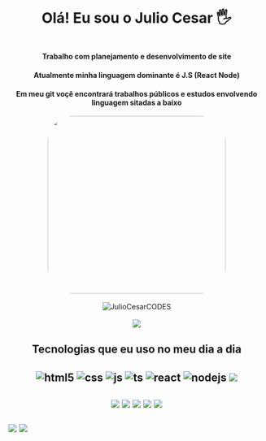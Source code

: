  
   <h1 align= "center">Olá! Eu sou o Julio Cesar 🖐️<h1>

   <h4 align="center" text-align= "justify">Trabalho com planejamento e desenvolvimento de site </h4>
   <h4 align="center" text-align= "justify">Atualmente minha linguagem dominante é J.S (React Node)</h4>
   <h4 align = "center">Em meu git voçê encontrará trabalhos públicos e estudos envolvendo linguagem sitadas a baixo</h4>

   <div align="center">
  <img align="center" width="350" style="border-radius:50px;" src="https://gifs.eco.br/wp-content/uploads/2022/11/gifs-de-programador-17.gif">
  </div>

<br/>



<div align="center">
  <img src="https://github-profile-trophy.vercel.app/?username=JulioCesarCODES&theme=onedark&title=Followers,Issues,Star,Commit,Repository,Language,PullRequest" alt="JulioCesarCODES" />
</div>

<br/>

<div align="center">
  <img src="https://github-readme-stats.vercel.app/api?username=JulioCesarCODES&show_icons=true&theme=dracula&count_private=true">
</div>

<h2 align= "center"> Tecnologias que eu uso no meu dia a dia <h2>

<div align="center" style="display: inline_block">
  <img align="center" alt="html5" src="https://img.shields.io/badge/HTML5-E34F26?style=for-the-badge&logo=html5&logoColor=white" />
  <img align="center" alt="css" src="https://img.shields.io/badge/CSS3-1572B6?style=for-the-badge&logo=css3&logoColor=white" />
  <img align="center" alt="js" src="https://img.shields.io/badge/JavaScript-F7DF1E?style=for-the-badge&logo=javascript&logoColor=black" />
  <img align="center" alt="ts" src="https://img.shields.io/badge/TypeScript-007ACC?style=for-the-badge&logo=typescript&logoColor=white" />
  <img align="center" alt="react" src="https://img.shields.io/badge/React-20232A?style=for-the-badge&logo=react&logoColor=61DAFB" />
  <img align="center" alt="nodejs" src="https://img.shields.io/badge/Node.js-43853D?style=for-the-badge&logo=node.js&logoColor=white" />
  <img align="center" src="https://img.shields.io/badge/Bootstrap-563D7C?style=for-the-badge&logo=bootstrap&logoColor=white">
 <br>
 <br>
 <img align="center" src="https://img.shields.io/badge/MongoDB-4EA94B?style=for-the-badge&logo=mongodb&logoColor=white">
 <img align="center" src="https://img.shields.io/badge/MySQL-00000F?style=for-the-badge&logo=mysql&logoColor=white">
 <img align="center" src="https://img.shields.io/badge/PostgreSQL-316192?style=for-the-badge&logo=postgresql&logoColor=white">
 <img align="center" src="https://img.shields.io/badge/CSS-239120?&style=for-the-badge&logo=css3&logoColor=white">
 <img align="center" src="https://img.shields.io/badge/Python-14354C?style=for-the-badge&logo=python&logoColor=white">
</div>
<br/>

<div>
  <img src="https://github-readme-stats.vercel.app/api/top-langs/?username=JulioCesarCODES&size_weight=0.5&count_weight=0.5">
  <img src="https://github-readme-stats.vercel.app/api/top-langs/?username=anuraghazra&size_weight=0.5&count_weight=0.5">
</div>
